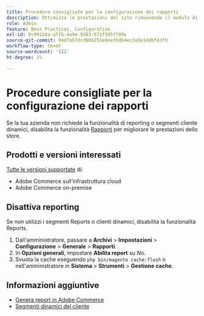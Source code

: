 ```yaml
---
title: Procedure consigliate per la configurazione dei rapporti
description: Ottimizza le prestazioni del sito rimuovendo il modulo di reporting se non lo utilizzi.
role: Admin
feature: Best Practices, Configuration
exl-id: 8c991b8a-affb-4a9e-9383-671f595ff89e
source-git-commit: 94d7a57dcd006251e8eefbdb4ec3a5e140bf43f9
workflow-type: tm+mt
source-wordcount: '121'
ht-degree: 1%

---
```


# Procedure consigliate per la configurazione dei rapporti

Se la tua azienda non richiede la funzionalità di reporting o segmenti cliente dinamici, disabilita la funzionalità [Rapporti](https://docs.magento.com/user-guide/configuration/general/reports.html) per migliorare le prestazioni dello store.

## Prodotti e versioni interessati

[Tutte le versioni supportate](../../../release/versions.md) di:

- Adobe Commerce sull’infrastruttura cloud
- Adobe Commerce on-premise

## Disattiva reporting

Se non utilizzi i segmenti Reports o clienti dinamici, disabilita la funzionalità Reports.

1. Dall&#39;amministratore, passare a **Archivi** > **Impostazioni** > **Configurazione** > **Generale** > **Rapporti**.
1. In **Opzioni generali**, impostare **Abilita report** su *No*.
1. Svuota la cache eseguendo `php bin/magento cache:flush` o nell&#39;amministratore in **Sistema** > **Strumenti** > **Gestione cache**.

## Informazioni aggiuntive

- [Genera report in Adobe Commerce](https://docs.magento.com/user-guide/reports.html)
- [Segmenti dinamici del cliente](https://docs.magento.com/user-guide/marketing/customer-segments.html)
